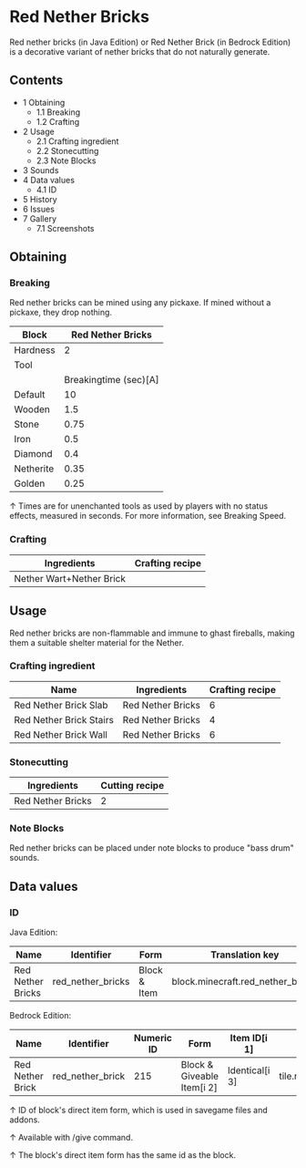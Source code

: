 # Red Nether Bricks
Red nether bricks (in Java Edition) or Red Nether Brick (in Bedrock Edition) is a decorative variant of nether bricks that do not naturally generate.

## Contents
- 1 Obtaining
	- 1.1 Breaking
	- 1.2 Crafting
- 2 Usage
	- 2.1 Crafting ingredient
	- 2.2 Stonecutting
	- 2.3 Note Blocks
- 3 Sounds
- 4 Data values
	- 4.1 ID
- 5 History
- 6 Issues
- 7 Gallery
	- 7.1 Screenshots

## Obtaining
### Breaking
Red nether bricks can be mined using any pickaxe. If mined without a pickaxe, they drop nothing.

| Block     | Red Nether Bricks     |
|-----------|-----------------------|
| Hardness  | 2                     |
| Tool      |                       |
|           | Breakingtime (sec)[A] |
| Default   | 10                    |
| Wooden    | 1.5                   |
| Stone     | 0.75                  |
| Iron      | 0.5                   |
| Diamond   | 0.4                   |
| Netherite | 0.35                  |
| Golden    | 0.25                  |


↑ Times are for unenchanted tools as used by players with no status effects, measured in seconds. For more information, see Breaking Speed.


### Crafting
| Ingredients              | Crafting recipe |
|--------------------------|-----------------|
| Nether Wart+Nether Brick |                 |

## Usage
Red nether bricks are non-flammable and immune to ghast fireballs, making them a suitable shelter material for the Nether.

### Crafting ingredient
| Name                    | Ingredients       | Crafting recipe |
|-------------------------|-------------------|-----------------|
| Red Nether Brick Slab   | Red Nether Bricks | 6               |
| Red Nether Brick Stairs | Red Nether Bricks | 4               |
| Red Nether Brick Wall   | Red Nether Bricks | 6               |

### Stonecutting
| Ingredients       | Cutting recipe |
|-------------------|----------------|
| Red Nether Bricks | 2              |

### Note Blocks
Red nether bricks can be placed under note blocks to produce "bass drum" sounds.

## Data values
### ID
Java Edition:

| Name              | Identifier        | Form         | Translation key                   |
|-------------------|-------------------|--------------|-----------------------------------|
| Red Nether Bricks | red_nether_bricks | Block & Item | block.minecraft.red_nether_bricks |

Bedrock Edition:

| Name             | Identifier       | Numeric ID | Form                       | Item ID[i 1]   | Translation key            |
|------------------|------------------|------------|----------------------------|----------------|----------------------------|
| Red Nether Brick | red_nether_brick | 215        | Block & Giveable Item[i 2] | Identical[i 3] | tile.red_nether_brick.name |


↑ ID of block's direct item form, which is used in savegame files and addons.

↑ Available with /give command.

↑ The block's direct item form has the same id as the block.



